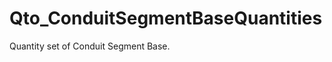 # Qto_ConduitSegmentBaseQuantities

Quantity set of Conduit Segment Base.
<!-- end of short definition -->

